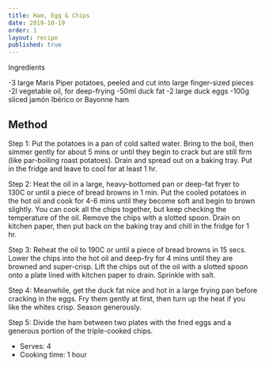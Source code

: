 ```yaml
---
title: Ham, Egg & Chips
date: 2019-10-19
order: 1
layout: recipe
published: true
---
```

Ingredients

\-3 large Maris Piper potatoes, peeled and cut into large finger-sized pieces
\-2l vegetable oil, for deep-frying
\-50ml duck fat
\-2 large duck eggs
\-100g sliced jamón Ibérico or Bayonne ham

## Method

Step 1:
Put the potatoes in a pan of cold salted water. Bring to the boil, then simmer gently for about 5 mins or until they begin to crack but are still firm (like par-boiling roast potatoes). Drain and spread out on a baking tray. Put in the fridge and leave to cool for at least 1 hr.

Step 2:
Heat the oil in a large, heavy-bottomed pan or deep-fat fryer to 130C or until a piece of bread browns in 1 min. Put the cooled potatoes in the hot oil and cook for 4-6 mins until they become soft and begin to brown slightly. You can cook all the chips together, but keep checking the temperature of the oil. Remove the chips with a slotted spoon. Drain on kitchen paper, then put back on the baking tray and chill in the fridge for 1 hr.

Step 3:
Reheat the oil to 190C or until a piece of bread browns in 15 secs. Lower the chips into the hot oil and deep-fry for 4 mins until they are browned and super-crisp. Lift the chips out of the oil with a slotted spoon onto a plate lined with kitchen paper to drain. Sprinkle with salt.

Step 4:
Meanwhile, get the duck fat nice and hot in a large frying pan before cracking in the eggs. Fry them gently at first, then turn up the heat if you like the whites crisp. Season generously.

Step 5:
Divide the ham between two plates with the fried eggs and a generous portion of the triple-cooked chips.

* Serves: 4
* Cooking time: 1 hour